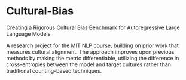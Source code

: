 # Cultural-Bias
Creating a Rigorous Cultural Bias Benchmark for Autoregressive Large Language Models

A research project for the MIT NLP course, building on prior work that measures cultural alignment. The approach improves upon previous methods by making the metric differentiable, utilizing the difference in cross-entropies between the model and target cultures rather than traditional counting-based techniques.
